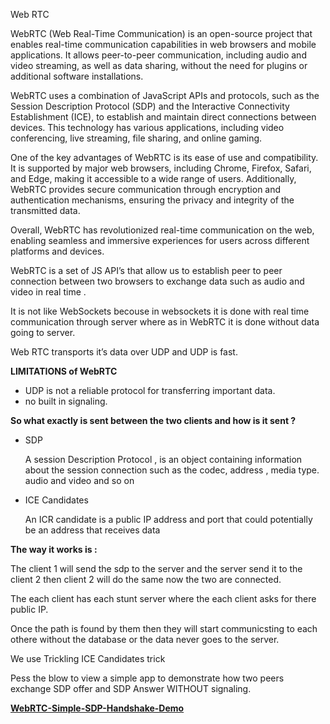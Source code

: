 Web RTC

WebRTC (Web Real-Time Communication) is an open-source project that enables real-time communication capabilities in web browsers and mobile applications. It allows peer-to-peer communication, including audio and video streaming, as well as data sharing, without the need for plugins or additional software installations.

WebRTC uses a combination of JavaScript APIs and protocols, such as the Session Description Protocol (SDP) and the Interactive Connectivity Establishment (ICE), to establish and maintain direct connections between devices. This technology has various applications, including video conferencing, live streaming, file sharing, and online gaming.

One of the key advantages of WebRTC is its ease of use and compatibility. It is supported by major web browsers, including Chrome, Firefox, Safari, and Edge, making it accessible to a wide range of users. Additionally, WebRTC provides secure communication through encryption and authentication mechanisms, ensuring the privacy and integrity of the transmitted data.

Overall, WebRTC has revolutionized real-time communication on the web, enabling seamless and immersive experiences for users across different platforms and devices.

WebRTC is a set of JS API’s that allow us to establish peer to peer connection between two browsers to exchange data such as audio and video in real time .

It is not like WebSockets becouse in websockets it is done with real time communication through server where as in WebRTC it is done without data going to server.

Web RTC transports it’s data over UDP and  UDP is fast.

**LIMITATIONS of WebRTC**

- UDP is not a reliable protocol  for transferring important data.
- no built in signaling.

**So what exactly is sent between the two clients and how is it sent ?**

- SDP
    
    A session Description Protocol , is an object containing information about the session connection such as the codec, address , media type. audio and video and so on
    
- ICE Candidates
    
    An ICR candidate is a public IP address and  port that could potentially be an address that receives data
    

**The way it works is :**

The client 1 will send the sdp to the server and the server send it to the client 2 then client 2 will do the same now the two are connected.

The each client has each stunt server where the each client asks for there public IP.

Once the path  is found by them then they will start communicsting to each othere without the database or the data never goes to the server.

We use Trickling ICE Candidates trick

Pess the blow to view a simple app to demonstrate how two peers exchange SDP offer and SDP Answer WITHOUT signaling.

**[WebRTC-Simple-SDP-Handshake-Demo](https://divanov11.github.io/WebRTC-Simple-SDP-Handshake-Demo/)**
